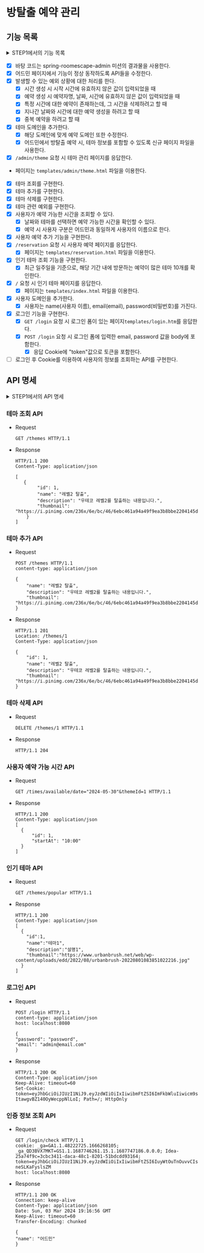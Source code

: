 # 방탈출 예약 관리

## 기능 목록

<details>
<summary>STEP1에서의 기능 목록</summary>
<div markdown="1">

- [x] `localhost:8080/admin` 요청 시 어드민 메인 페이지가 응답할 수 있게 한다.<br>
    - [x] 어드민 메인 페이지는 `templates/admin/index.html` 파일을 이용한다.<br>
- [x] 필요한 의존성을 찾아서 `build.gradle`에 추가한다.<br>
- [x] `/admin/reservation` 요청 시 예약 관리 페이지가 응답할 수 있게 한다.<br>
    - [x] 페이지는 `templates/admin/reservation-legacy.html` 파일을 이용한다.<br>
- [x] API 명세를 따라 예약 관리 페이지 로드 시 호출되는 예약 목록 조회 API도 구현한다.<br>
- [x] API 명세를 따라 예약 추가 API를 구현한다.<br>
- [x] API 명세를 따라 예약 삭제 API를 구현한다.<br>
    - Spring MVC가 제공하는 Annotation을 활용한다.<br>
- [x] 예약 정보의 식별자를 생성할 때 AtomicLong을 활용한다. <br>
- [x] h2 데이터베이스를 연동한다.<br>
- [x] 데이터베이스의 예약 스키마를 추가한다.<br>
- [x] 예약 조회를 구현한다.<br>
- [x] 예약 추가를 구현한다.<br>
- [x] 예약 삭제를 구현한다.<br>
- [x] 시간 추가를 구현한다.<br>
- [x] 시간 조회를 구현한다.<br>
- [x] 시간 삭제를 구현한다.<br>
- [x] 시간 관리 페이지를 구현한다.<br>
- [x] 예약 페이지 파일 수정한다.<br>
- [x] 외래키 지정을 통해 예약 테이블과 예약 시간 테이블의 관계를 설정한다.<br>

</div>
</details>

- [x] 바탕 코드는 spring-roomescape-admin 미션의 결과물을 사용한다.
- [x] 어드민 페이지에서 기능이 정상 동작하도록 API들을 수정한다.
- [x] 발생할 수 있는 예외 상황에 대한 처리를 한다.
    - [x] 시간 생성 시 시작 시간에 유효하지 않은 값이 입력되었을 때
    - [x] 예약 생성 시 예약자명, 날짜, 시간에 유효하지 않은 값이 입력되었을 때
    - [x] 특정 시간에 대한 예약이 존재하는데, 그 시간을 삭제하려고 할 때
    - [x] 지나간 날짜와 시간에 대한 예약 생성을 하려고 할 때
    - [x] 중복 예약을 하려고 할 때
- [x] 테마 도메인을 추가한다.
    - [x] 해당 도메인에 맞게 예약 도메인 또한 수정한다.
    - [x] 어드민에서 방탈출 예약 시, 테마 정보를 포함할 수 있도록 신규 페이지 파일을 사용한다.
- [x]  `/admin/theme` 요청 시 테마 관리 페이지를 응답한다.
- 페이지는 `templates/admin/theme.html` 파일을 이용한다.
- [x] 테마 조회를 구현한다.
- [x] 테마 추가를 구현한다.
- [x] 테마 삭제를 구현한다.
- [x] 테마 관련 예외를 구현한다.
- [x] 사용자가 예약 가능한 시간을 조회할 수 있다.
    - [x] 날짜와 테마를 선택하면 예약 가능한 시간을 확인할 수 있다.
    - [x] 예약 시 사용자 구분은 어드민과 동일하게 사용자의 이름으로 한다.
- [x] 사용자 예약 추가 기능을 구현한다.
- [x] `/reservation` 요청 시 사용자 예약 페이지를 응답한다.
    - [x] 페이지는 `templates/reservation.html` 파일을 이용한다.
- [x] 인기 테마 조회 기능을 구현한다.
    - [x] 최근 일주일을 기준으로, 해당 기간 내에 방문하는 예약이 많은 테마 10개를 확인한다.
- [x] `/` 요청 시 인기 테마 페이지를 응답한다.
    - [x]  페이지는 `templates/index.html` 파일을 이용한다.
- [x] 사용자 도메인을 추가한다.
    - [x] 사용자는 name(사용자 이름), email(email), password(비밀번호)를 가진다.
- [x] 로그인 기능을 구현한다.
    - [x] `GET /login` 요청 시 로그인 폼이 있는 페이지`templates/login.htm`를 응답한다.
    - [x] `POST /login` 요청 시 로그인 폼에 입력한 email, password 값을 body에 포함한다.
        - [x] 응답 Cookie에 "token"값으로 토큰을 포함한다.
- [ ] 로그인 후 Cookie를 이용하여 사용자의 정보를 조회하는 API를 구현한다.

## API 명세

<details>
<summary>STEP1에서의 API 명세</summary>
<div markdown="1">

### 예약 목록 조회 API

- Request

```
GET /reservations HTTP/1.1
```

- Response

```
[
    {
        "id": 1,
        "name": "브라운",
        "date": "2023-08-05",
        "time": {
            "id": 1,
            "startAt": "10:00"
        }
    }
]
```

### 예약 추가 API

- Request

```
POST /reservations HTTP/1.1
content-type: application/json
{
    "date": "2023-08-05",
    "name": "브라운",
    "timeId": 1
}
```

- Response

```
HTTP/1.1 200
Content-Type: application/json
{
    "id": 1,
    "name": "브라운",
    "date": "2023-08-05",
    "time" : {
        "id": 1,
        "startAt" : "10:00"
    }
}
```

### 예약 취소 API

- Request

```
DELETE /reservations/1 HTTP/1.1
```

- Response

```
HTTP/1.1 200
```

### 시간 추가 API

- Request

```
POST /times HTTP/1.1
content-type: application/json
{
    "startAt": "10:00"
}
```

- Response

```
HTTP/1.1 200
Content-Type: application/json
{
    "id": 1,
    "startAt": "10:00"
}
```

### 시간 조회 API

- Request

```
GET /times HTTP/1.1
```

- Response

```
HTTP/1.1 200
Content-Type: application/json
[
    {
        "id": 1,
        "startAt": "10:00"
    }
]
```

### 시간 삭제 API

- Request

```
DELETE /times/1 HTTP/1.1
```

- Response

```
HTTP/1.1 200
```

</div>
</details>

### 테마 조회 API

- Request
  ```
  GET /themes HTTP/1.1
  ```
- Response
  ```
  HTTP/1.1 200 
  Content-Type: application/json
  
  [
     {
          "id": 1,
          "name": "레벨2 탈출",
          "description": "우테코 레벨2를 탈출하는 내용입니다.",
          "thumbnail": "https://i.pinimg.com/236x/6e/bc/46/6ebc461a94a49f9ea3b8bbe2204145d4.jpg"
      }
  ]
  ```

### 테마 추가 API

- Request
  ```
  POST /themes HTTP/1.1
  content-type: application/json
  
  {
      "name": "레벨2 탈출",
      "description": "우테코 레벨2를 탈출하는 내용입니다.",
      "thumbnail": "https://i.pinimg.com/236x/6e/bc/46/6ebc461a94a49f9ea3b8bbe2204145d4.jpg"
  }
  ```
- Response
  ```
  HTTP/1.1 201
  Location: /themes/1
  Content-Type: application/json
  
  {
      "id": 1,
      "name": "레벨2 탈출",
      "description": "우테코 레벨2를 탈출하는 내용입니다.",
      "thumbnail": "https://i.pinimg.com/236x/6e/bc/46/6ebc461a94a49f9ea3b8bbe2204145d4.jpg"
  }
  ```

### 테마 삭제 API

- Request
  ```
  DELETE /themes/1 HTTP/1.1
  ```
- Response
  ```
  HTTP/1.1 204
  ```

### 사용자 예약 가능 시간 API

- Request
  ```
  GET /times/available/date="2024-05-30"&themeId=1 HTTP/1.1
  ```
- Response
  ```
  HTTP/1.1 200
  Content-Type: application/json
  [
    {
        "id": 1,
        "startAt": "10:00"
    }
  ]
  ```

### 인기 테마 API

- Request
  ```
  GET /themes/popular HTTP/1.1
  ```
- Response
  ```
  HTTP/1.1 200
  Content-Type: application/json
  [
    {
      "id":1,
      "name":"테마1",
      "description":"설명1",
      "thumbnail":"https://www.urbanbrush.net/web/wp-content/uploads/edd/2022/08/urbanbrush-20220801083851022216.jpg"
    }
  ]
  ```

### 로그인 API

- Request
  ```
  POST /login HTTP/1.1
  content-type: application/json
  host: localhost:8080
  
  {
  "password": "password",
  "email": "admin@email.com"
  }
  ```
- Response
  ```
  HTTP/1.1 200 OK
  Content-Type: application/json
  Keep-Alive: timeout=60
  Set-Cookie: token=eyJhbGciOiJIUzI1NiJ9.eyJzdWIiOiIxIiwibmFtZSI6ImFkbWluIiwicm9sZSI6IkFETUlOIn0.cwnHsltFeEtOzMHs2Q5-ItawgvBZ140OyWecppNlLoI; Path=/; HttpOnly
  ```

### 인증 정보 조회 API

- Request
  ```
  GET /login/check HTTP/1.1
  cookie: _ga=GA1.1.48222725.1666268105; _ga_QD3BVX7MKT=GS1.1.1687746261.15.1.1687747186.0.0.0; Idea-25a74f9c=3cbc3411-daca-48c1-8201-51bdcdd93164; token=eyJhbGciOiJIUzI1NiJ9.eyJzdWIiOiIxIiwibmFtZSI6IuyWtOuTnOuvvCIsInJvbGUiOiJBRE1JTiJ9.vcK93ONRQYPFCxT5KleSM6b7cl1FE-neSLKaFyslsZM
  host: localhost:8080
  ```
- Response
  ```
  HTTP/1.1 200 OK
  Connection: keep-alive
  Content-Type: application/json
  Date: Sun, 03 Mar 2024 19:16:56 GMT
  Keep-Alive: timeout=60
  Transfer-Encoding: chunked
  
  {
  "name": "어드민"
  }
  ```
